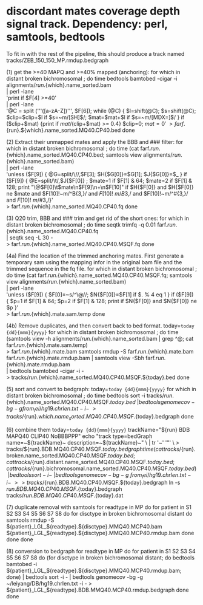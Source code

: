 # discordant mates coverage depth signal track. Dependency: perl, samtools, bedtools

To fit in with the rest of the pipeline, this should
produce a track named tracks/ZEB_150_150_MP.rmdup.bedgraph

(1) get the >=40 MAPQ and >=40% mapped (anchoring):
    for which in distant broken bichromosomal ; do
        time bedtools bamtobed -cigar -i alignments/${run}.${which}.name_sorted.bam \
          | perl -lane \
            'print if $F[4] >=40' \
          | perl -lane \
            '@C = split ('\''([a-zA-Z])'\'', $F[6]);
             while (@C)
               {
               $l=shift(@C);
               $s=shift(@C);
               $clip=$clip+$l if $s=~m/[SH]$/;
               $mat=$mat+$l if $s=~m/[MDX=]$/
               }
             if ($clip+$mat)
               {print if $mat/($clip+$mat) >= 0.4}
             $clip=0;
             $mat=0' \
          > farf.${run}.${which}.name_sorted.MQ40.CP40.bed
        done

(2) Extract their unmapped mates and apply the BBB and ### filter:
    for which in distant broken bichromosomal ; do
        time (cat farf.${run}.${which}.name_sorted.MQ40.CP40.bed;
              samtools view alignments/${run}.${which}.name_sorted.bam) \
          | perl -lane \
            'unless ($F[9])
               {
               @G=split/\//,$F[3];
               $H{$G[0]}=$G[1];
               $J{$G[0]}=$_
               }
             if ($F[9])
               {
               @E=split/\t/,$J{$F[0]} ;
               $mate=1 if $F[1] & 64;
               $mate=2 if $F[1] & 128;
               print "\@$F[0]\t$mate\n$F[9]\n\+\n$F[10]"
                 if $H{$F[0]}
                 and $H{$F[0]} ne $mate
                 and $F[10]!~m/^B{3,}/
                 and $F[10]!~m/B{3,}$/
                 and $F[10]!~m/^\#{3,}/
                 and $F[10]!~m/\#{3,}$/}' \
          > farf.${run}.${which}.name_sorted.MQ40.CP40.fq
        done

(3) Q20 trim, BBB and ### trim and get rid of the short ones:
    for which in distant broken bichromosomal ; do
        time seqtk trimfq -q 0.01 farf.${run}.${which}.name_sorted.MQ40.CP40.fq \
          | seqtk seq -L 30 - \
          > farf.${run}.${which}.name_sorted.MQ40.CP40.MSQF.fq
        done

(4a) Find the location of the trimmed anchoring mates. First generate a temporary sam using the mapping infor in the original bam file and the trimmed sequence in the fq file.
    for which in distant broken bichromosomal ; do
        time (cat farf.${run}.${which}.name_sorted.MQ40.CP40.MSQF.fq;
              samtools view alignments/${run}.${which}.name_sorted.bam) \
          | perl -lane \
            'unless ($F[9])
               {
               $F[0]=~s/^\@//;
               $N{$F[0]}=$F[1] if $. % 4 eq 1
               }
             if ($F[9])
               {
               $p=1 if $F[1] & 64;
               $p=2 if $F[1] & 128;
               print if $N{$F[0]} and $N{$F[0]} ne $p
               }' \
          > farf.${run}.${which}.mate.sam.temp
        done

(4b) Remove duplicates, and then convert back to bed format.
    today=`today {dd}{mmm}{yyyy}`
    for which in distant broken bichromosomal ; do
        time \
          (samtools view -h alignments/${run}.${which}.name_sorted.bam | grep ^@;
           cat farf.${run}.${which}.mate.sam.temp) \
          > farf.${run}.${which}.mate.bam
          samtools rmdup -S farf.${run}.${which}.mate.bam farf.${run}.${which}.mate.rmdup.bam
          | samtools view -Sbh farf.${run}.${which}.mate.rmdup.bam \
          | bedtools bamtobed -cigar -i - \
          > tracks/${run}.${which}.name_sorted.MQ40.CP40.MSQF.${today}.bed
        done

(5) sort and convert to bedgraph:
    today=`today {dd}{mmm}{yyyy}`
    for which in distant broken bichromosomal ; do
        time bedtools sort -i tracks/${run}.${which}.name_sorted.MQ40.CP40.MSQF.${today}.bed \
          | bedtools genomecov -bg -g from_lei/hg19.chrlen.txt -i - \
          > tracks/${run}.${which}.name_sorted.MQ40.CP40.MSQF.${today}.bedgraph
        done

(6) combine them
    today=`today {dd}{mmm}{yyyy}`
    trackName="${run} BDB MAPQ40 CLIP40 NoBBBPPP"
    echo "track type=bedGraph name=~${trackName}~ description=~${trackName}~" \
      | tr '~' '"' \
      > tracks/${run}.BDB.MQ40.CP40.MSQF.${today}.bedgraph
    time (cat tracks/${run}.broken.name_sorted.MQ40.CP40.MSQF.${today}.bed;
          cat tracks/${run}.distant.name_sorted.MQ40.CP40.MSQF.${today}.bed;
          cat tracks/${run}.bichromosomal.name_sorted.MQ40.CP40.MSQF.${today}.bed) \
      | bedtools sort -i - \
      | bedtools genomecov -bg -g \
          from_lei/hg19.chrlen.txt -i - \
      >> tracks/${run}.BDB.MQ40.CP40.MSQF.${today}.bedgraph
    ln -s        ${run}.BDB.MQ40.CP40.MSQF.${today}.bedgraph \
          tracks/${run}.BDB.MQ40.CP40.MSQF.${today}.dat

(7) duplicate removal with samtools
    for readtype in MP
      do
      for patient in S1 S2 S3 S4 S5 S6 S7 S8
        do
        for disctype in broken bichromosomal distant
          do
          samtools rmdup -S ${patient}_LGL_${readtype}.${disctype}.MMQ40.MCP40.bam ${patient}_LGL_${readtype}.${disctype}.MMQ40.MCP40.rmdup.bam
          done
        done
      done
    
    
(8) conversion to bedgraph
    for readtype in MP
      do
      for patient in S1 S2 S3 S4 S5 S6 S7 S8
        do
        (for disctype in broken bichromosomal distant; do bedtools bamtobed -i ${patient}_LGL_${readtype}.${disctype}.MMQ40.MCP40.rmdup.bam; done) | bedtools sort -i - | bedtools genomecov -bg -g ~/leiyang/DB/hg19.chrlen.txt -i - > ${patient}_LGL_${readtype}.BDB.MMQ40.MCP40.rmdup.bedgraph
        done
      done

